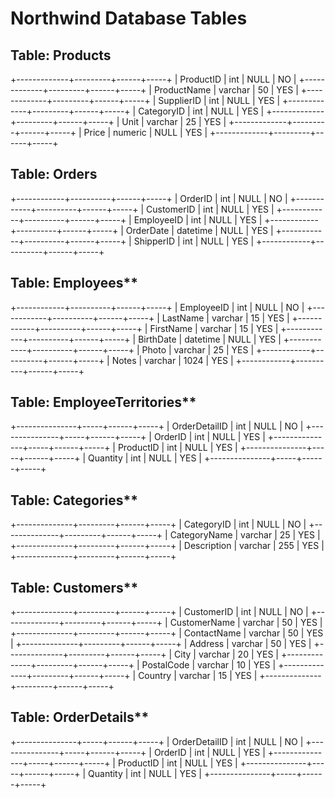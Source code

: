 # Northwind Database Tables

## Table: **Products**
+-------------+---------+------+-----+
| ProductID   | int     | NULL | NO  |
+-------------+---------+------+-----+
| ProductName | varchar | 50   | YES |
+-------------+---------+------+-----+
| SupplierID  | int     | NULL | YES |
+-------------+---------+------+-----+
| CategoryID  | int     | NULL | YES |
+-------------+---------+------+-----+
| Unit        | varchar | 25   | YES |
+-------------+---------+------+-----+
| Price       | numeric | NULL | YES |
+-------------+---------+------+-----+

## Table: **Orders**
+------------+----------+------+-----+
| OrderID    | int      | NULL | NO  |
+------------+----------+------+-----+
| CustomerID | int      | NULL | YES |
+------------+----------+------+-----+
| EmployeeID | int      | NULL | YES |
+------------+----------+------+-----+
| OrderDate  | datetime | NULL | YES |
+------------+----------+------+-----+
| ShipperID  | int      | NULL | YES |
+------------+----------+------+-----+

## Table: Employees**
+------------+----------+------+-----+
| EmployeeID | int      | NULL | NO  |
+------------+----------+------+-----+
| LastName   | varchar  | 15   | YES |
+------------+----------+------+-----+
| FirstName  | varchar  | 15   | YES |
+------------+----------+------+-----+
| BirthDate  | datetime | NULL | YES |
+------------+----------+------+-----+
| Photo      | varchar  | 25   | YES |
+------------+----------+------+-----+
| Notes      | varchar  | 1024 | YES |
+------------+----------+------+-----+

## Table: EmployeeTerritories**
+---------------+-----+------+-----+
| OrderDetailID | int | NULL | NO  |
+---------------+-----+------+-----+
| OrderID       | int | NULL | YES |
+---------------+-----+------+-----+
| ProductID     | int | NULL | YES |
+---------------+-----+------+-----+
| Quantity      | int | NULL | YES |
+---------------+-----+------+-----+

## Table: Categories**
+--------------+---------+------+-----+
| CategoryID   | int     | NULL | NO  |
+--------------+---------+------+-----+
| CategoryName | varchar | 25   | YES |
+--------------+---------+------+-----+
| Description  | varchar | 255  | YES |
+--------------+---------+------+-----+

## Table: Customers**
+--------------+---------+------+-----+
| CustomerID   | int     | NULL | NO  |
+--------------+---------+------+-----+
| CustomerName | varchar | 50   | YES |
+--------------+---------+------+-----+
| ContactName  | varchar | 50   | YES |
+--------------+---------+------+-----+
| Address      | varchar | 50   | YES |
+--------------+---------+------+-----+
| City         | varchar | 20   | YES |
+--------------+---------+------+-----+
| PostalCode   | varchar | 10   | YES |
+--------------+---------+------+-----+
| Country      | varchar | 15   | YES |
+--------------+---------+------+-----+

## Table: OrderDetails**
+---------------+-----+------+-----+
| OrderDetailID | int | NULL | NO  |
+---------------+-----+------+-----+
| OrderID       | int | NULL | YES |
+---------------+-----+------+-----+
| ProductID     | int | NULL | YES |
+---------------+-----+------+-----+
| Quantity      | int | NULL | YES |
+---------------+-----+------+-----+